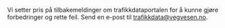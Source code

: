 Vi setter pris på tilbakemeldinger om trafikkdataportalen for å kunne gjøre forbedringer og rette feil.
Send en e-post til <a href="mailto:trafikkdata@vegvesen.no?subject=Tilbakemelding trafikkdataportalen" style="color: #44f55; text-decoration: underline;">trafikkdata@vegvesen.no</a>.